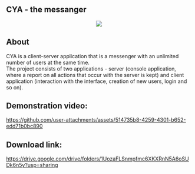 ## CYA - the messanger

<p align="center">
<img src="https://github.com/user-attachments/assets/ade62638-1252-414d-baff-33a629f48dfd.png">
</p>

## About

CYA is a client-server application that is a messenger with an unlimited number of users at the same time.<br>
The project consists of two applications - server (console application, where a report on all actions that occur with the server is kept) and client application (interaction with the interface, creation of new users, login and so on).

## Demonstration video:

https://github.com/user-attachments/assets/514735b8-4259-4301-b652-edd71b0bc890

## Download link:

https://drive.google.com/drive/folders/1UozaFLSnmpfmc6XKXRnN5A6oSUDk6n5y?usp=sharing
